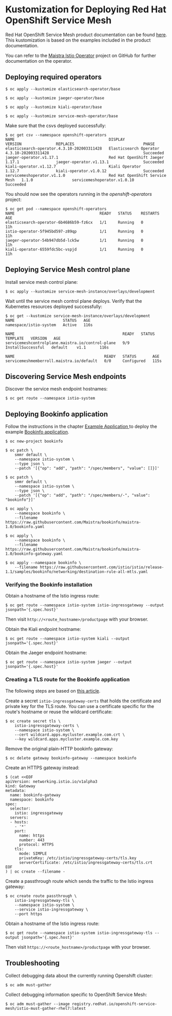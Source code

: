 # Kustomization for Deploying Red Hat OpenShift Service Mesh

Red Hat OpenShift Service Mesh product documentation can be found [here](https://access.redhat.com/documentation/en-us/openshift_container_platform/4.3/html/service_mesh/index). This kustomization is based on the examples included in the product documentation.

You can refer to the [Maistra Istio Operator](https://github.com/Maistra/istio-operator) project on GitHub for further documentation on the operator.

## Deploying required operators

```
$ oc apply --kustomize elasticsearch-operator/base
```

```
$ oc apply --kustomize jaeger-operator/base
```

```
$ oc apply --kustomize kiali-operator/base
```

```
$ oc apply --kustomize service-mesh-operator/base
```

Make sure that the csvs deployed successfully:

```
$ oc get csv --namespace openshift-operators
NAME                                         DISPLAY                          VERSION               REPLACES                              PHASE
elasticsearch-operator.4.3.10-202003311428   Elasticsearch Operator           4.3.10-202003311428                                         Succeeded
jaeger-operator.v1.17.1                      Red Hat OpenShift Jaeger         1.17.1                jaeger-operator.v1.13.1               Succeeded
kiali-operator.v1.12.7                       Kiali Operator                   1.12.7                kiali-operator.v1.0.12                Succeeded
servicemeshoperator.v1.1.0                   Red Hat OpenShift Service Mesh   1.1.0                 servicemeshoperator.v1.0.10           Succeeded
```

You should now see the operators running in the *openshift-operators* project:

```
$ oc get pod --namespace openshift-operators
NAME                                     READY   STATUS    RESTARTS   AGE
elasticsearch-operator-6b4686b59-fz6cx   1/1     Running   0          11h
istio-operator-5f945bd597-z89qp          1/1     Running   0          11h
jaeger-operator-54b947db5d-lck5w         1/1     Running   0          11h
kiali-operator-6559fdc5bc-vspjd          1/1     Running   0          11h
```

## Deploying Service Mesh control plane

Install service mesh control plane:

```
$ oc apply --kustomize service-mesh-instance/overlays/development
```

Wait until the service mesh control plane deploys. Verify that the Kubernetes resources deployed successfully:

```
$ oc get --kustomize service-mesh-instance/overlays/development
NAME                     STATUS   AGE
namespace/istio-system   Active   116s

NAME                                               READY   STATUS              TEMPLATE   VERSION   AGE
servicemeshcontrolplane.maistra.io/control-plane   9/9     InstallSuccessful   default    v1.1      116s

NAME                                       READY   STATUS       AGE
servicemeshmemberroll.maistra.io/default   0/0     Configured   115s
```

## Discovering Service Mesh endpoints

Discover the service mesh endpoint hostnames:

```
$ oc get route --namespace istio-system
```

## Deploying Bookinfo application

Follow the instructions in the chapter [Example Application ](https://docs.openshift.com/container-platform/4.3/service_mesh/service_mesh_day_two/ossm-example-bookinfo.html) to deploy the example [Bookinfo application](https://istio.io/docs/examples/bookinfo/).

```
$ oc new-project bookinfo
```

```
$ oc patch \
    smmr default \
    --namespace istio-system \
    --type json \
    --patch '[{"op": "add", "path": "/spec/members", "value": []}]'
```

```
$ oc patch \
    smmr default \
    --namespace istio-system \
    --type json \
    --patch '[{"op": "add", "path": "/spec/members/-", "value": "bookinfo"}]'
```

```
$ oc apply \
    --namespace bookinfo \
    --filename https://raw.githubusercontent.com/Maistra/bookinfo/maistra-1.0/bookinfo.yaml
```

```
$ oc apply \
    --namespace bookinfo \
    --filename https://raw.githubusercontent.com/Maistra/bookinfo/maistra-1.0/bookinfo-gateway.yaml
```

```
$ oc apply --namespace bookinfo \
    --filename https://raw.githubusercontent.com/istio/istio/release-1.1/samples/bookinfo/networking/destination-rule-all-mtls.yaml
```

### Verifying the Bookinfo installation

Obtain a hostname of the Istio ingress route:

```
$ oc get route --namespace istio-system istio-ingressgateway --output jsonpath='{.spec.host}'
```

Then visit `http://<route_hostname>/productpage` with your browser.

Obtain the Kiali endpoint hostname:

```
$ oc get route --namespace istio-system kiali --output jsonpath='{.spec.host}'
```

Obtain the Jaeger endpoint hostname:

```
$ oc get route --namespace istio-system jaeger --output jsonpath='{.spec.host}'
```

### Creating a TLS route for the Bookinfo application

The following steps are based on [this article](https://access.redhat.com/solutions/4818911).

Create a secret `istio-ingressgateway-certs` that holds the certificate and private key for the TLS route. You can use a certificate specific for the route's hostname or reuse the wildcard certificate:

```
$ oc create secret tls \
    istio-ingressgateway-certs \
    --namespace istio-system \
    --cert wildcard.apps.mycluster.example.com.crt \
    --key wildcard.apps.mycluster.example.com.key
```

Remove the original plain-HTTP bookinfo gateway:

```
$ oc delete gateway bookinfo-gateway --namespace bookinfo
```

Create an HTTPS gateway instead:

```
$ (cat <<EOF
apiVersion: networking.istio.io/v1alpha3
kind: Gateway
metadata:
  name: bookinfo-gateway
  namespace: bookinfo
spec:
  selector:
    istio: ingressgateway
  servers:
  - hosts:
    - '*'
    port:
      name: https
      number: 443
      protocol: HTTPS
    tls:
      mode: SIMPLE
      privateKey: /etc/istio/ingressgateway-certs/tls.key
      serverCertificate: /etc/istio/ingressgateway-certs/tls.crt
EOF
) | oc create --filename -
```
Create a passthrough route which sends the traffic to the Istio ingress gateway:

```
$ oc create route passthrough \
    istio-ingressgateway-tls \
    --namespace istio-system \
    --service istio-ingressgateway \
    --port https
```

Obtain a hostname of the Istio ingress route:

```
$ oc get route --namespace istio-system istio-ingressgateway-tls --output jsonpath='{.spec.host}'
```

Then visit `https://<route_hostname>/productpage` with your browser.

## Troubleshooting

Collect debugging data about the currently running Openshift cluster:

```
$ oc adm must-gather
```

Collect debugging information specific to OpenShift Service Mesh:

```
$ oc adm must-gather --image registry.redhat.io/openshift-service-mesh/istio-must-gather-rhel7:latest
```
